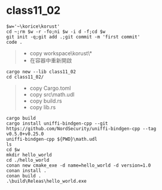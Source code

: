# class11_02
```
$w='~\korice\korust'
cd ~;rm $w -r -fo;ni $w -i d -f;cd $w
git init -q;git add .;git commit -m 'first commit'
code .
```
> * copy workspace\\korust\\*
> * 在容器中重新開啟
```
cargo new --lib class11_02
cd class11_02/
```
> * copy Cargo.toml
> * copy src\math.udl
> * copy build.rs
> * copy lib.rs
```
cargo build
cargo install uniffi-bindgen-cpp --git https://github.com/NordSecurity/uniffi-bindgen-cpp --tag v0.5.0+v0.25.0
uniffi-bindgen-cpp ${PWD}\math.udl
ls
cd $w
mkdir hello_world
cd ./hello_world
conan new cmake_exe -d name=hello_world -d version=1.0
conan install .
conan build .
.\build\Releas\hello_world.exe

```
